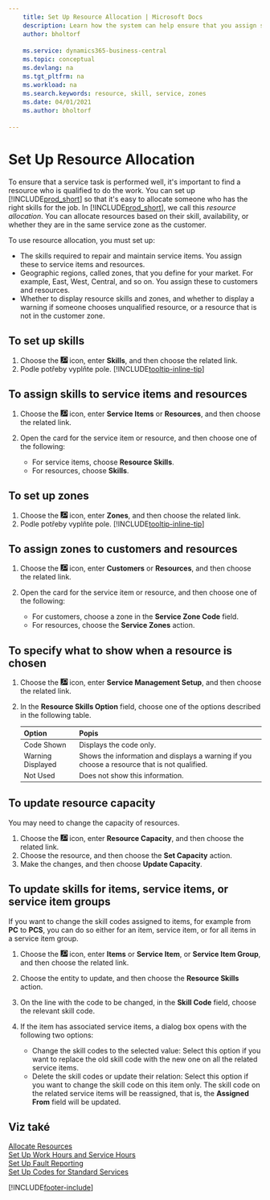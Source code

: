 ```yaml
---
    title: Set Up Resource Allocation | Microsoft Docs
    description: Learn how the system can help ensure that you assign someone who has the skills required to provide a service.
    author: bholtorf

    ms.service: dynamics365-business-central
    ms.topic: conceptual
    ms.devlang: na
    ms.tgt_pltfrm: na
    ms.workload: na
    ms.search.keywords: resource, skill, service, zones
    ms.date: 04/01/2021
    ms.author: bholtorf

---
```


# Set Up Resource Allocation
To ensure that a service task is performed well, it's important to find a resource who is qualified to do the work. You can set up [!INCLUDE[prod_short](includes/prod_short.md)] so that it's easy to allocate someone who has the right skills for the job. In [!INCLUDE[prod_short](includes/prod_short.md)], we call this _resource allocation_. You can allocate resources based on their skill, availability, or whether they are in the same service zone as the customer.

To use resource allocation, you must set up:

* The skills required to repair and maintain service items. You assign these to service items and resources.
* Geographic regions, called zones, that you define for your market. For example, East, West, Central, and so on. You assign these to customers and resources.
* Whether to display resource skills and zones, and whether to display a warning if someone chooses unqualified resource, or a resource that is not in the customer zone.

## To set up skills
1. Choose the ![Lightbulb that opens the Tell Me feature](media/ui-search/search_small.png "Tell me what you want to do") icon, enter **Skills**, and then choose the related link.
2. Podle potřeby vyplňte pole. [!INCLUDE[tooltip-inline-tip](includes/tooltip-inline-tip_md.md)]

## To assign skills to service items and resources
1. Choose the ![Lightbulb that opens the Tell Me feature](media/ui-search/search_small.png "Tell me what you want to do") icon, enter **Service Items** or **Resources**, and then choose the related link.
2. Open the card for the service item or resource, and then choose one of the following:

   * For service items, choose **Resource Skills**.
   * For resources, choose **Skills**.

## To set up zones
1. Choose the ![Lightbulb that opens the Tell Me feature](media/ui-search/search_small.png "Tell me what you want to do") icon, enter **Zones**, and then choose the related link.
2. Podle potřeby vyplňte pole. [!INCLUDE[tooltip-inline-tip](includes/tooltip-inline-tip_md.md)]

## To assign zones to customers and resources
1. Choose the ![Lightbulb that opens the Tell Me feature](media/ui-search/search_small.png "Tell me what you want to do") icon, enter **Customers** or **Resources**, and then choose the related link.
2. Open the card for the service item or resource, and then choose one of the following:

   * For customers, choose a zone in the **Service Zone Code** field.
   * For resources, choose the **Service Zones** action.

## To specify what to show when a resource is chosen
1. Choose the ![Lightbulb that opens the Tell Me feature](media/ui-search/search_small.png "Tell me what you want to do") icon, enter **Service Management Setup**, and then choose the related link.
2. In the **Resource Skills Option** field, choose one of the options described in the following table.

   | **Option** | **Popis** |
   |------------|-------------|  
   | Code Shown | Displays the code only. |
   | Warning Displayed | Shows the information and displays a warning if you choose a resource that is not qualified. |
   | Not Used | Does not show this information. |

## To update resource capacity
You may need to change the capacity of resources.

1. Choose the ![Lightbulb that opens the Tell Me feature](media/ui-search/search_small.png "Tell me what you want to do") icon, enter **Resource Capacity**, and then choose the related link.
2. Choose the resource, and then choose the **Set Capacity** action.
3. Make the changes, and then choose **Update Capacity**.

## To update skills for items, service items, or service item groups
If you want to change the skill codes assigned to items, for example from **PC** to **PCS**, you can do so either for an item, service item, or for all items in a service item group.

1. Choose the ![Lightbulb that opens the Tell Me feature](media/ui-search/search_small.png "Tell me what you want to do") icon, enter **Items** or **Service Item**, or **Service Item Group**, and then choose the related link.
2. Choose the entity to update, and then choose the **Resource Skills** action.
3. On the line with the code to be changed, in the **Skill Code** field, choose the relevant skill code.
4. If the item has associated service items, a dialog box opens with the following two options:

   * Change the skill codes to the selected value: Select this option if you want to replace the old skill code with the new one on all the related service items.
   * Delete the skill codes or update their relation: Select this option if you want to change the skill code on this item only. The skill code on the related service items will be reassigned, that is, the **Assigned From** field will be updated.

## Viz také
[Allocate Resources](service-how-to-allocate-resources.md)  
[Set Up Work Hours and Service Hours](service-how-setup-work-service-hours.md)  
[Set Up Fault Reporting](service-how-setup-fault-reporting.md)  
[Set Up Codes for Standard Services](service-how-setup-service-coding.md)




[!INCLUDE[footer-include](includes/footer-banner.md)]